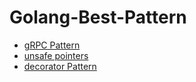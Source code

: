 # Golang-Best-Pattern

- [gRPC Pattern](./best_struct.go)
- [unsafe pointers](./pointers.go)
- [decorator Pattern](./decroator_pattern.go)
